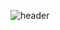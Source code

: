 ![header](https://capsule-render.vercel.app/api?text=Fab&color=gradient&fontAlignY=40&height=200&type=waving&fontColor=ffffff&animation=fadeIn)
